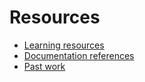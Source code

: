 # Resources

- [Learning resources](learning-resources__.md)
- [Documentation references](doc-references.md)
- [Past work](past-work.md)
